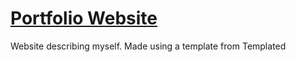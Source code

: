 <a href="https://pages.cpsc.ucalgary.ca/~steve.khanna"><h1>Portfolio Website</h1></a>
Website describing myself.
Made using a template from Templated
